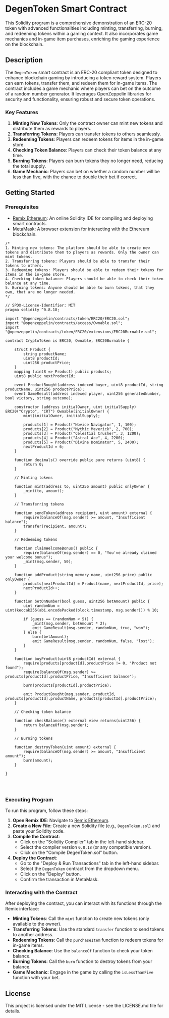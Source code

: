 # DegenToken Smart Contract

This Solidity program is a comprehensive demonstration of an ERC-20 token with advanced functionalities including minting, transferring, burning, and redeeming tokens within a gaming context. It also incorporates game mechanics and in-game item purchases, enriching the gaming experience on the blockchain.

## Description

The `DegenToken` smart contract is an ERC-20 compliant token designed to enhance blockchain gaming by introducing a token reward system. Players can earn tokens, transfer them, and redeem them for in-game items. The contract includes a game mechanic where players can bet on the outcome of a random number generator. It leverages OpenZeppelin libraries for security and functionality, ensuring robust and secure token operations.

### Key Features

1. **Minting New Tokens**: Only the contract owner can mint new tokens and distribute them as rewards to players.
2. **Transferring Tokens**: Players can transfer tokens to others seamlessly.
3. **Redeeming Tokens**: Players can redeem tokens for items in the in-game store.
4. **Checking Token Balance**: Players can check their token balance at any time.
5. **Burning Tokens**: Players can burn tokens they no longer need, reducing the total supply.
6. **Game Mechanic**: Players can bet on whether a random number will be less than five, with the chance to double their bet if correct.

## Getting Started

### Prerequisites

- [Remix Ethereum](https://remix.ethereum.org/): An online Solidity IDE for compiling and deploying smart contracts.
- MetaMask: A browser extension for interacting with the Ethereum blockchain.

```solidity
/*
1. Minting new tokens: The platform should be able to create new tokens and distribute them to players as rewards. Only the owner can mint tokens.
2. Transferring tokens: Players should be able to transfer their tokens to others.
3. Redeeming tokens: Players should be able to redeem their tokens for items in the in-game store.
4. Checking token balance: Players should be able to check their token balance at any time.
5. Burning tokens: Anyone should be able to burn tokens, that they own, that are no longer needed.
*/

// SPDX-License-Identifier: MIT
pragma solidity ^0.8.18;

import "@openzeppelin/contracts/token/ERC20/ERC20.sol";
import "@openzeppelin/contracts/access/Ownable.sol";
import "@openzeppelin/contracts/token/ERC20/extensions/ERC20Burnable.sol";

contract CryptoToken is ERC20, Ownable, ERC20Burnable {

    struct Product {
        string productName;
        uint8 productId;
        uint256 productPrice;
    }
    mapping (uint8 => Product) public products;
    uint8 public nextProductId;
    
    event ProductBought(address indexed buyer, uint8 productId, string productName, uint256 productPrice);
    event GameResult(address indexed player, uint256 generatedNumber, bool victory, string outcome);

    constructor (address initialOwner, uint initialSupply) ERC20("Crypto", "CRT") Ownable(initialOwner) {
        mint(initialOwner, initialSupply);
        
        products[1] = Product("Novice Navigator", 1, 100);
        products[2] = Product("Mythic Maverick", 2, 700);
        products[3] = Product("Celestial Crusher", 3, 1200);
        products[4] = Product("Astral Ace", 4, 2200);
        products[5] = Product("Divine Dominator", 5, 2400);
        nextProductId = 6;
    }

    function decimals() override public pure returns (uint8) {
        return 0;
    }

    // Minting tokens

    function mint(address to, uint256 amount) public onlyOwner {
        _mint(to, amount);
    }

    // Transferring tokens

    function sendToken(address recipient, uint amount) external {
        require(balanceOf(msg.sender) >= amount, "Insufficient balance");
        transfer(recipient, amount);
    }

    // Redeeming tokens

    function claimWelcomeBonus() public {
        require(balanceOf(msg.sender) == 0, "You've already claimed your welcome bonus");
        _mint(msg.sender, 50);
    }

    function addProduct(string memory name, uint256 price) public onlyOwner {
        products[nextProductId] = Product(name, nextProductId, price);
        nextProductId++;
    } 

    function betOnNumber(bool guess, uint256 betAmount) public {
        uint randomNum = uint(keccak256(abi.encodePacked(block.timestamp, msg.sender))) % 10;

        if (guess == (randomNum < 5)) {
            _mint(msg.sender, betAmount * 2);
            emit GameResult(msg.sender, randomNum, true, "won");
        } else {
            burn(betAmount);
            emit GameResult(msg.sender, randomNum, false, "lost");
        }
    }
    
    function buyProduct(uint8 productId) external {
        require(products[productId].productPrice != 0, "Product not found");
        require(balanceOf(msg.sender) >= products[productId].productPrice, "Insufficient balance");

        burn(products[productId].productPrice);

        emit ProductBought(msg.sender, productId, products[productId].productName, products[productId].productPrice);
    }

    // Checking token balance

    function checkBalance() external view returns(uint256) {
        return balanceOf(msg.sender);
    }

    // Burning tokens

    function destroyToken(uint amount) external {
        require(balanceOf(msg.sender) >= amount, "Insufficient amount");
        burn(amount);
    }

}

    
  

```

### Executing Program

To run this program, follow these steps:

1. **Open Remix IDE**: Navigate to [Remix Ethereum](https://remix.ethereum.org/).
2. **Create a New File**: Create a new Solidity file (e.g., `DegenToken.sol`) and paste your Solidity code.
3. **Compile the Contract**: 
   - Click on the "Solidity Compiler" tab in the left-hand sidebar.
   - Select the compiler version `0.8.18` (or any compatible version).
   - Click on the "Compile DegenToken.sol" button.
4. **Deploy the Contract**:
   - Go to the "Deploy & Run Transactions" tab in the left-hand sidebar.
   - Select the `DegenToken` contract from the dropdown menu.
   - Click on the "Deploy" button.
   - Confirm the transaction in MetaMask.

### Interacting with the Contract

After deploying the contract, you can interact with its functions through the Remix interface:

- **Minting Tokens**: Call the `mint` function to create new tokens (only available to the owner).
- **Transferring Tokens**: Use the standard `transfer` function to send tokens to another address.
- **Redeeming Tokens**: Call the `purchaseItem` function to redeem tokens for in-game items.
- **Checking Balance**: Use the `balanceOf` function to check your token balance.
- **Burning Tokens**: Call the `burn` function to destroy tokens from your balance.
- **Game Mechanic**: Engage in the game by calling the `isLessThanFive` function with your bet.

## License

This project is licensed under the MIT License - see the LICENSE.md file for details.
